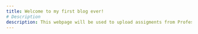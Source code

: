 ```yaml
---
title: Welcome to my first blog ever!
# Description
description: This webpage will be used to upload assigments from Professor Zhouteng's Lecture.
---
```


